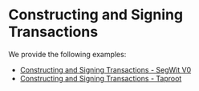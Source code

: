 # Constructing and Signing Transactions

We provide the following examples:

- [Constructing and Signing Transactions - SegWit V0](tx_segwit-v0.md)
- [Constructing and Signing Transactions - Taproot](tx_taproot.md)
